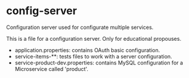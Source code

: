 # config-server

Configuration server used for configurate multiple services.

This is a file for a configuration server. Only for educational propouses.

- application.properties: contains OAuth basic configuration.
- service-items-\*\*: tests files to work with a server configuration.
- service-product-dev.properties: contains MySQL configuration for a Microservice called 'product'.
